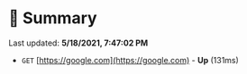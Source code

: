 # 📖 Summary
Last updated: **5/18/2021, 7:47:02 PM**

- `GET` [https://google.com](https://google.com) - **Up** (131ms)
